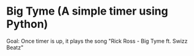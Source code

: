 # Big Tyme (A simple timer using Python)

Goal: Once timer is up, it plays the song "Rick Ross - Big Tyme ft. Swizz Beatz"

